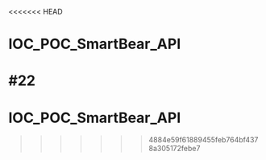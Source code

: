 <<<<<<< HEAD
# IOC_POC_SmartBear_API
#22
=======
# IOC_POC_SmartBear_API
>>>>>>> 4884e59f61889455feb764bf4378a305172febe7
